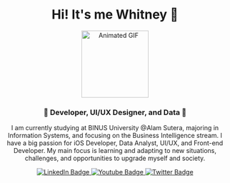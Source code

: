 <div align="center">
  <h1>Hi! It's me Whitney 👋</h1>
  <img src="https://media.giphy.com/media/UZQCbV4OW1mXdHJNPS/giphy.gif" width="150" alt="Animated GIF" />
  <h3>🌟 Developer, UI/UX Designer, and Data 🚀 </h3>
  <p class="non-bold">I am currently studying at BINUS University @Alam Sutera, majoring in Information Systems, and focusing on the Business Intelligence stream. I have a big passion for iOS Developer, Data Analyst, UI/UX, and Front-end Developer. My main focus is learning and adapting to new situations, challenges, and opportunities to upgrade myself and society.</p>
</div>
<div id="badges" align="center">
  <a href="your-linkedin-URL">
    <img src="https://img.shields.io/badge/LinkedIn-blue?style=for-the-badge&logo=linkedin&logoColor=white" alt="LinkedIn Badge"/>
  </a>
  <a href="your-youtube-URL">
    <img src="https://img.shields.io/badge/YouTube-red?style=for-the-badge&logo=youtube&logoColor=white" alt="Youtube Badge"/>
  </a>
  <a href="your-twitter-URL">
    <img src="https://img.shields.io/badge/Twitter-blue?style=for-the-badge&logo=twitter&logoColor=white" alt="Twitter Badge"/>
  </a>
</div>
